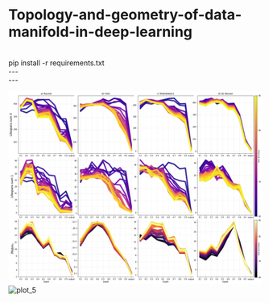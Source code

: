 # Topology-and-geometry-of-data-manifold-in-deep-learning
<br/>
pip install -r requirements.txt  

<br/>
---
<br/>
---

![plot_4](https://github.com/Topology-DL/Topology-and-geometry-of-data-manifold-in-deep-learning/blob/main/Topology%20and%20PHdim.png)
![plot_5](https://user-images.githubusercontent.com/94429302/142766610-e1532d60-5985-49a7-8bab-9dad1b77c1d6.png)

